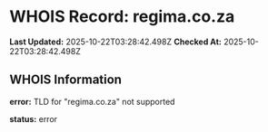 # WHOIS Record: regima.co.za

**Last Updated:** 2025-10-22T03:28:42.498Z
**Checked At:** 2025-10-22T03:28:42.498Z

## WHOIS Information

**error:** TLD for "regima.co.za" not supported

**status:** error

